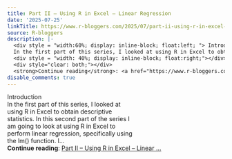 ```yaml
---
title: Part II – Using R in Excel – Linear Regression
date: '2025-07-25'
linkTitle: https://www.r-bloggers.com/2025/07/part-ii-using-r-in-excel-linear-regression/
source: R-bloggers
description: |-
  <div style = "width:60%; display: inline-block; float:left; "> Introduction<br />
  In the first part of this series, I looked at using R in Excel to obtain descriptive statistics. In this second part of the series I am going to look at using R in Excel to perform linear regression, specifically using the lm() function. l...</div>
  <div style = "width: 40%; display: inline-block; float:right;"></div>
  <div style="clear: both;"></div>
  <strong>Continue reading</strong>: <a href="https://www.r-bloggers.com/2025/07/part-ii-using-r-in-excel-linear-regression/">Part II – Using R in Excel – Linear ...
disable_comments: true
---
```

<div style = "width:60%; display: inline-block; float:left; "> Introduction<br />
In the first part of this series, I looked at using R in Excel to obtain descriptive statistics. In this second part of the series I am going to look at using R in Excel to perform linear regression, specifically using the lm() function. l...</div>
<div style = "width: 40%; display: inline-block; float:right;"></div>
<div style="clear: both;"></div>
<strong>Continue reading</strong>: <a href="https://www.r-bloggers.com/2025/07/part-ii-using-r-in-excel-linear-regression/">Part II – Using R in Excel – Linear ...